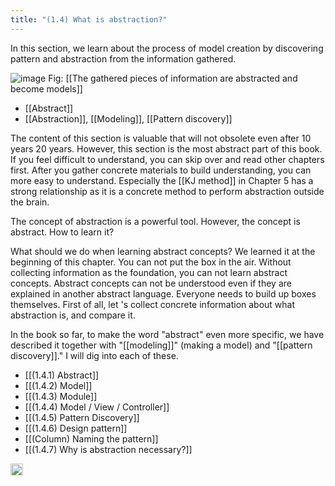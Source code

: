 ```yaml
---
title: "(1.4) What is abstraction?"
---
```


In this section, we learn about the process of model creation by discovering pattern and abstraction from the information gathered.

![image](https://gyazo.com/1496233b121f8b1745c01688328ee7cb/thumb/1000)
Fig: [[The gathered pieces of information are abstracted and become models]]

- [[Abstract]]
- [[Abstraction]], [[Modeling]], [[Pattern discovery]]

The content of this section is valuable that will not obsolete even after 10 years 20 years. However, this section is the most abstract part of this book. If you feel difficult to understand, you can skip over and read other chapters first. After you gather concrete materials to build understanding, you can more easy to understand. Especially the [[KJ method]] in Chapter 5 has a strong relationship as it is a concrete method to perform abstraction outside the brain.

The concept of abstraction is a powerful tool. However, the concept is abstract. How to learn it?

What should we do when learning abstract concepts? We learned it at the beginning of this chapter. You can not put the box in the air. Without collecting information as the foundation, you can not learn abstract concepts. Abstract concepts can not be understood even if they are explained in another abstract language. Everyone needs to build up boxes themselves. First of all, let 's collect concrete information about what abstraction is, and compare it.

In the book so far, to make the word "abstract" even more specific, we have described it together with "[[modeling]]" (making a model) and "[[pattern discovery]]." I will dig into each of these.

- [[(1.4.1) Abstract]]
- [[(1.4.2) Model]]
- [[(1.4.3) Module]]
- [[(1.4.4) Model / View / Controller]]
- [[(1.4.5) Pattern Discovery]]
- [[(1.4.6) Design pattern]]
- [[(Column) Naming the pattern]]
- [[(1.4.7) Why is abstraction necessary?]]
<img src='https://scrapbox.io/api/pages/nishio/en/icon' alt='en.icon' height="19.5"/>
